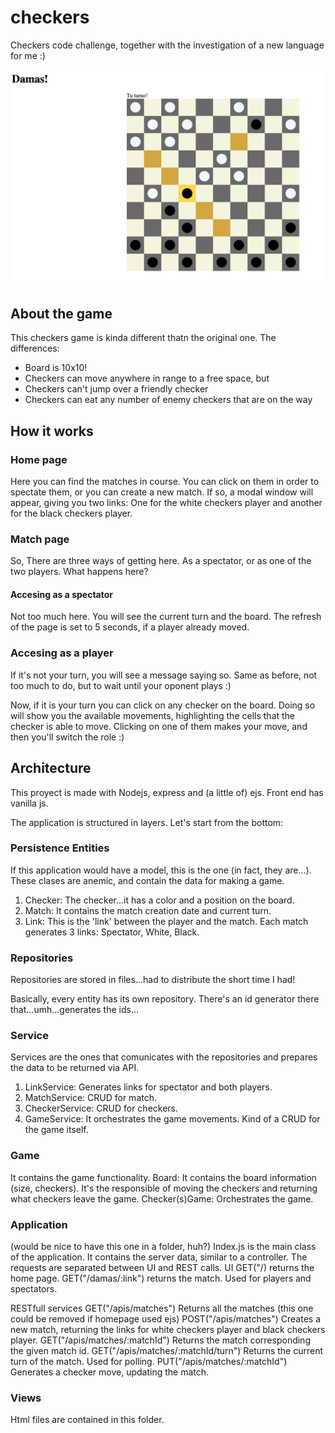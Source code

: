 # checkers
Checkers code challenge, together with the investigation of a new language for me :)

![sampleview](https://github.com/guidomarchini/checkers/blob/master/git/sample-board.png)

## About the game
This checkers game is kinda different thatn the original one. The differences:
* Board is 10x10!
* Checkers can move anywhere in range to a free space, but
* Checkers can't jump over a friendly checker
* Checkers can eat any number of enemy checkers that are on the way

## How it works
### Home page
Here you can find the matches in course. You can click on them in order to spectate them, or you can create a new match. If so, a modal window will appear, giving you two links: One for the white checkers player and another for the black checkers player.

### Match page
So, There are three ways of getting here. As a spectator, or as one of the two players. What happens here?

#### Accesing as a spectator
Not too much here. You will see the current turn and the board. The refresh of the page is set to 5 seconds, if a player already moved.

### Accesing as a player
If it's not your turn, you will see a message saying so. Same as before, not too much to do, but to wait until your oponent plays :)

Now, if it is your turn you can click on any checker on the board. Doing so will show you the available movements, highlighting the cells that the checker is able to move. Clicking on one of them makes your move, and then you'll switch the role :)

## Architecture
This proyect is made with Nodejs, express and (a little of) ejs. Front end has vanilla js.

The application is structured in layers. Let's start from the bottom:

### Persistence Entities
If this application would have a model, this is the one (in fact, they are...). These clases are anemic, and contain the data for making a game.
1. Checker: The checker...it has a color and a position on the board.
2. Match: It contains the match creation date and current turn.
3. Link: This is the 'link' between the player and the match. Each match generates 3 links: Spectator, White, Black.

### Repositories
Repositories are stored in files...had to distribute the short time I had!

Basically, every entity has its own repository. There's an id generator there that...umh...generates the ids...

### Service
Services are the ones that comunicates with the repositories and prepares the data to be returned via API.
1. LinkService: Generates links for spectator and both players.
2. MatchService: CRUD for match.
3. CheckerService: CRUD for checkers.
4. GameService: It orchestrates the game movements. Kind of a CRUD for the game itself.

### Game
It contains the game functionality.
Board: It contains the board information (size, checkers). It's the responsible of moving the checkers and returning what checkers leave the game.
Checker(s)Game: Orchestrates the game.

### Application
(would be nice to have this one in a folder, huh?)
Index.js is the main class of the application. It contains the server data, similar to a controller. 
The requests are separated between UI and REST calls.
UI
GET("/) returns the home page.
GET("/damas/:link") returns the match. Used for players and spectators.

RESTfull services
GET("/apis/matches") Returns all the matches (this one could be removed if homepage used ejs)
POST("/apis/matches") Creates a new match, returning the links for white checkers player and black checkers player.
GET("/apis/matches/:matchId") Returns the match corresponding the given match id.
GET("/apis/matches/:matchId/turn") Returns the current turn of the match. Used for polling.
PUT("/apis/matches/:matchId") Generates a checker move, updating the match.

### Views
Html files are contained in this folder.
